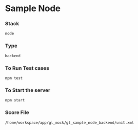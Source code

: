 # Sample Node

### Stack
    node

### Type
    backend

### To Run Test cases
    npm test
    
### To Start the server 
    npm start

### Score File
    /home/workspace/app/gl_mock/gl_sample_node_backend/unit.xml
